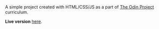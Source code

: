 A simple project created with HTML/CSS/JS as a part of [The Odin Project](https://www.theodinproject.com/) curriculum.

**Live version** [here](https://michalszkil.github.io/etch-a-sketch/).
